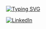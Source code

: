 [![Typing SVG](https://readme-typing-svg.demolab.com?font=Fira+Code&size=30&pause=1000&color=1E6A8BDD&center=%D7%A9%D7%81%D6%B6%D7%A7%D6%B6%D7%A8&vCenter=%D7%A9%D7%81%D6%B6%D7%A7%D6%B6%D7%A8&repeat=%D7%A0%D6%B8%D7%9B%D7%95%D6%B9%D7%9F&random=%D7%A9%D7%81%D6%B6%D7%A7%D6%B6%D7%A8&width=435&lines=Hello%2C+I'm+AcrasKing;Don't+be+shy%2C+be+a+hero!+%F0%9F%98%89)](https://git.io/typing-svg)


[![LinkedIn](https://media.licdn.com/dms/image/D5603AQG0GbVRW-6fJQ/profile-displayphoto-shrink_200_200/0/1715511510780?e=2147483647&v=beta&t=kP20CO3Q_JqfGNwfoVLORNOhkQBjWs-Xssn-scL3Yr8)](https://il.linkedin.com/in/meir-siman-tov?trk=public-profile-badge-profile-badge-profile-name)
